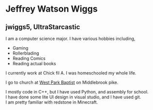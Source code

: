 
# Jeffrey Watson Wiggs

## jwiggs5, UltraStarcastic

I am a computer science major. I have various hobbies including,  

- Gaming
- Rollerblading
- Reading Comics
- Reading actual books  

I currently work at Chick fil A. I was homeschooled my whole life.  

I go to church at [West Park Baptist](https://westparkbaptist.org/) on Middlebrook pike.  

I mostly code in C++, but I have used Python, and assembly for school.  
I have done some lite UI design in visual studio, and I have used git.  
I am pretty familiar with redstone in Minecraft.